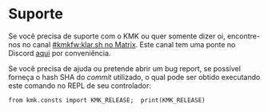 # Suporte

Se você precisa de suporte com o KMK ou quer somente dizer oi, encontre-nos no
canal [#kmkfw:klar.sh no Matrix](https://matrix.to/#/#kmkfw:klar.sh). Este canal
tem uma ponte no Discord
[aqui](https://discordapp.com/widget?id=493256121075761173&theme=dark) por
conveniência.

Se você precisa de ajuda ou pretende abrir um bug report, se possível forneça o
hash SHA do *commit* utilizado, o qual pode ser obtido executando este comando
no REPL de seu controlador:

`from kmk.consts import KMK_RELEASE;  print(KMK_RELEASE)`
